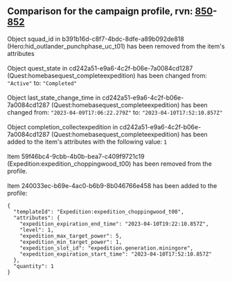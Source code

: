 ## Comparison for the campaign profile, rvn: [850](https://github.com/PRO100KatYT/FortniteProfileRevisions/tree/main/profiles/campaign/850%20campaign.json)-[852](https://github.com/PRO100KatYT/FortniteProfileRevisions/tree/main/profiles/campaign/852%20campaign.json)

Object squad_id in b391b16d-c8f7-4bdc-8dfe-a89b092de818 (Hero:hid_outlander_punchphase_uc_t01) has been removed from the item's attributes
<br><br>
Object quest_state in cd242a51-e9a6-4c2f-b06e-7a0084cd1287 (Quest:homebasequest_completeexpedition) has been changed from: `"Active"` to: `"Completed"`
<br><br>
Object last_state_change_time in cd242a51-e9a6-4c2f-b06e-7a0084cd1287 (Quest:homebasequest_completeexpedition) has been changed from: `"2023-04-09T17:06:22.279Z"` to: `"2023-04-10T17:52:10.857Z"`
<br><br>
Object completion_collectexpedition in cd242a51-e9a6-4c2f-b06e-7a0084cd1287 (Quest:homebasequest_completeexpedition) has been added to the item's attributes with the following value: `1`
<br><br>
Item 59f46bc4-9cbb-4b0b-bea7-c409f9721c19 (Expedition:expedition_choppingwood_t00) has been removed from the profile.
<br><br>
Item 240033ec-b69e-4ac0-b6b9-8b046766e458 has been added to the profile:

```
{
  "templateId": "Expedition:expedition_choppingwood_t00",
  "attributes": {
    "expedition_expiration_end_time": "2023-04-10T19:22:10.857Z",
    "level": 1,
    "expedition_max_target_power": 5,
    "expedition_min_target_power": 1,
    "expedition_slot_id": "expedition.generation.miningore",
    "expedition_expiration_start_time": "2023-04-10T17:52:10.857Z"
  },
  "quantity": 1
}
```

<br><br>
